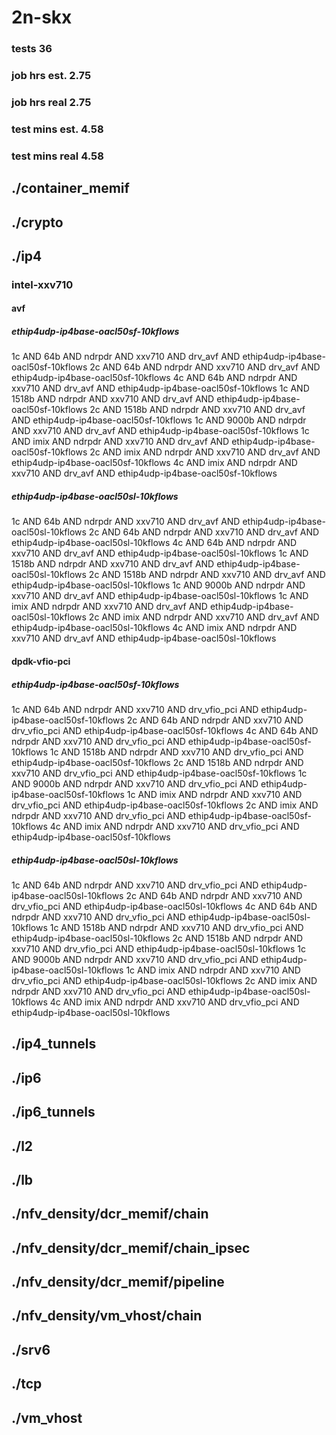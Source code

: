# 2n-skx
### tests 36
### job hrs est. 2.75
### job hrs real 2.75
### test mins est. 4.58
### test mins real 4.58
## ./container_memif
## ./crypto
## ./ip4
### intel-xxv710
#### avf
##### ethip4udp-ip4base-oacl50sf-10kflows
1c AND 64b AND ndrpdr AND xxv710 AND drv_avf AND ethip4udp-ip4base-oacl50sf-10kflows
2c AND 64b AND ndrpdr AND xxv710 AND drv_avf AND ethip4udp-ip4base-oacl50sf-10kflows
4c AND 64b AND ndrpdr AND xxv710 AND drv_avf AND ethip4udp-ip4base-oacl50sf-10kflows
1c AND 1518b AND ndrpdr AND xxv710 AND drv_avf AND ethip4udp-ip4base-oacl50sf-10kflows
2c AND 1518b AND ndrpdr AND xxv710 AND drv_avf AND ethip4udp-ip4base-oacl50sf-10kflows
1c AND 9000b AND ndrpdr AND xxv710 AND drv_avf AND ethip4udp-ip4base-oacl50sf-10kflows
1c AND imix AND ndrpdr AND xxv710 AND drv_avf AND ethip4udp-ip4base-oacl50sf-10kflows
2c AND imix AND ndrpdr AND xxv710 AND drv_avf AND ethip4udp-ip4base-oacl50sf-10kflows
4c AND imix AND ndrpdr AND xxv710 AND drv_avf AND ethip4udp-ip4base-oacl50sf-10kflows
##### ethip4udp-ip4base-oacl50sl-10kflows
1c AND 64b AND ndrpdr AND xxv710 AND drv_avf AND ethip4udp-ip4base-oacl50sl-10kflows
2c AND 64b AND ndrpdr AND xxv710 AND drv_avf AND ethip4udp-ip4base-oacl50sl-10kflows
4c AND 64b AND ndrpdr AND xxv710 AND drv_avf AND ethip4udp-ip4base-oacl50sl-10kflows
1c AND 1518b AND ndrpdr AND xxv710 AND drv_avf AND ethip4udp-ip4base-oacl50sl-10kflows
2c AND 1518b AND ndrpdr AND xxv710 AND drv_avf AND ethip4udp-ip4base-oacl50sl-10kflows
1c AND 9000b AND ndrpdr AND xxv710 AND drv_avf AND ethip4udp-ip4base-oacl50sl-10kflows
1c AND imix AND ndrpdr AND xxv710 AND drv_avf AND ethip4udp-ip4base-oacl50sl-10kflows
2c AND imix AND ndrpdr AND xxv710 AND drv_avf AND ethip4udp-ip4base-oacl50sl-10kflows
4c AND imix AND ndrpdr AND xxv710 AND drv_avf AND ethip4udp-ip4base-oacl50sl-10kflows
#### dpdk-vfio-pci
##### ethip4udp-ip4base-oacl50sf-10kflows
1c AND 64b AND ndrpdr AND xxv710 AND drv_vfio_pci AND ethip4udp-ip4base-oacl50sf-10kflows
2c AND 64b AND ndrpdr AND xxv710 AND drv_vfio_pci AND ethip4udp-ip4base-oacl50sf-10kflows
4c AND 64b AND ndrpdr AND xxv710 AND drv_vfio_pci AND ethip4udp-ip4base-oacl50sf-10kflows
1c AND 1518b AND ndrpdr AND xxv710 AND drv_vfio_pci AND ethip4udp-ip4base-oacl50sf-10kflows
2c AND 1518b AND ndrpdr AND xxv710 AND drv_vfio_pci AND ethip4udp-ip4base-oacl50sf-10kflows
1c AND 9000b AND ndrpdr AND xxv710 AND drv_vfio_pci AND ethip4udp-ip4base-oacl50sf-10kflows
1c AND imix AND ndrpdr AND xxv710 AND drv_vfio_pci AND ethip4udp-ip4base-oacl50sf-10kflows
2c AND imix AND ndrpdr AND xxv710 AND drv_vfio_pci AND ethip4udp-ip4base-oacl50sf-10kflows
4c AND imix AND ndrpdr AND xxv710 AND drv_vfio_pci AND ethip4udp-ip4base-oacl50sf-10kflows
##### ethip4udp-ip4base-oacl50sl-10kflows
1c AND 64b AND ndrpdr AND xxv710 AND drv_vfio_pci AND ethip4udp-ip4base-oacl50sl-10kflows
2c AND 64b AND ndrpdr AND xxv710 AND drv_vfio_pci AND ethip4udp-ip4base-oacl50sl-10kflows
4c AND 64b AND ndrpdr AND xxv710 AND drv_vfio_pci AND ethip4udp-ip4base-oacl50sl-10kflows
1c AND 1518b AND ndrpdr AND xxv710 AND drv_vfio_pci AND ethip4udp-ip4base-oacl50sl-10kflows
2c AND 1518b AND ndrpdr AND xxv710 AND drv_vfio_pci AND ethip4udp-ip4base-oacl50sl-10kflows
1c AND 9000b AND ndrpdr AND xxv710 AND drv_vfio_pci AND ethip4udp-ip4base-oacl50sl-10kflows
1c AND imix AND ndrpdr AND xxv710 AND drv_vfio_pci AND ethip4udp-ip4base-oacl50sl-10kflows
2c AND imix AND ndrpdr AND xxv710 AND drv_vfio_pci AND ethip4udp-ip4base-oacl50sl-10kflows
4c AND imix AND ndrpdr AND xxv710 AND drv_vfio_pci AND ethip4udp-ip4base-oacl50sl-10kflows
## ./ip4_tunnels
## ./ip6
## ./ip6_tunnels
## ./l2
## ./lb
## ./nfv_density/dcr_memif/chain
## ./nfv_density/dcr_memif/chain_ipsec
## ./nfv_density/dcr_memif/pipeline
## ./nfv_density/vm_vhost/chain
## ./srv6
## ./tcp
## ./vm_vhost
